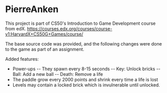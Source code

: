 # PierreAnken

This project is part of CS50's Introduction to Game Development course from edX.
https://courses.edx.org/courses/course-v1:HarvardX+CS50G+Games/course/

The base source code was provided, and the following changes were done to the game as part of an assignment.

Added features:

- Power-ups
-- They spawn every 8-15 seconds
-- Key: Unlock bricks
-- Ball: Add a new ball
-- Death: Remove a life
- The paddle grow every 2000 points and shrink every time a life is lost
- Levels may contain a locked brick which is invulnerable until unlocked.